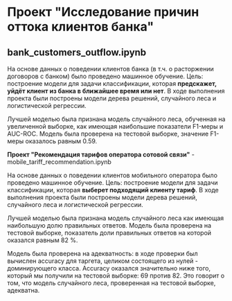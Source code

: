 # Проект "Исследование причин оттока клиентов банка"
## bank_customers_outflow.ipynb

На основе данных о поведении клиентов банка (в т.ч. о расторжении договоров с банком) было проведено машинное обучение. Цель: построение модели для задачи классификации, которая **предскажет, уйдёт клиент из банка в ближайшее время или нет**. В ходе выполнения проекта были построены модели дерева решений, случайного леса и логистической регрессии.

Лучшей моделью была признана модель случайного леса, обученная на увеличенной выборке, как имеющая наибольшие показатели F1-меры и AUC-ROC. Модель была проверена на тестовой выборке, значение F1-меры оказалось равным 0.59. 

**Проект "Рекомендация тарифов оператора сотовой связи"** - mobile_tariff_recommendation.ipynb

На основе данных о поведении клиентов мобильного оператора было проведено машинное обучение. Цель: построение модели для задачи классификации, которая **выберет подходящий клиенту тариф**. В ходе выполнения проекта были построены модели дерева решений, случайного леса и логистической регрессии.

Лучшей моделью была признана модель случайного леса как имеющая наибольшую долю правильных ответов. Модель была проверена на тестовой выборке, показатель доли правильных ответов на которой оказался равным 82 %. 

Модель была проверена на адекватность: в ходе проверки был вычислен accuracy для таргета, целиком состоящего из нулей - доминирующего класса. Accuracy оказался значительно ниже того, который мы получили на тестовой выборке: 69 против 82. Это говорит о том, что модель случайного леса, проверенная на тестовой выборке, адекватна.
